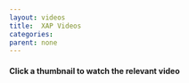 ```yaml
---
layout: videos
title:  XAP Videos 
categories:
parent: none
---
```


#### Click a thumbnail to watch the relevant video

<div id="player"></div>
<div id="videosDiv"></div>

<script src="/js/ekko-lightbox.js"></script>
<script>

  var mq = window.matchMedia( "(min-width: 1024px)" );
  function listVideos() {
  	var videosPerRow = 2; 
  	if (mq.matches) {
  		videosPerRow = 4; 
  	}
  	var playListURL = 'http://gdata.youtube.com/feeds/api/playlists/2n0rHgIKEuUIl4-Lfm3PsqEgk0N63E8Q?v=2&alt=json&callback=?';
  	var videoURL= 'http://www.youtube.com/watch?v=';
  	var embedURL= 'http://www.youtube.com/embed/';
  	$.getJSON(playListURL, function(data) {  		
  		$.each(data.feed.entry, function(i, item) {        
  			var feedTitle = item.title.$t;
  			var desc = item.media$group.media$description.$t;
  			var feedURL = item.link[1].href;
  			var fragments = feedURL.split("/");
  			var videoID = fragments[fragments.length - 2];
        	var thumb = "http://img.youtube.com/vi/"+ videoID +"/0.jpg";
  			var url = videoURL + videoID;						
	        var rowId = "videosRow" + Math.floor(i/videosPerRow);
	        if (i%videosPerRow == 0) {
	          var rowHtml = '<div class="row" id="' + rowId + '"></div>';        
	          $("#videosDiv").append(rowHtml);  
	          $("#videosDiv").append('</br>');  

	        }
	        var vid = null; 
	        if (mq.matches) {
	        	vid = '<a href="' + url + '" data-toggle="lightbox" data-width="853" data-height="480" data-' + 
	            'gallery="youtubevideos" class="col-sm-3 col-md-3 col-xs-6"><img src="'+ thumb + '" class="img-responsive img-rounded">' +  
	            feedTitle  +'</a>';
	        	$("#" + rowId).append(vid);  			
	        } else {
	        	vid = '<div class="col-xs-6"><iframe src="' + embedURL + videoID + '" frameborder="0" width="80%"></iframe></br>'+feedTitle +'</div>';
	        	$("#" + rowId).append(vid);  			
	        }
  		});
    });
  }

  listVideos();

  
  if (mq.matches) {
    $(document).delegate('*[data-toggle="lightbox"]', 'click', function(event) {
      event.preventDefault();
      return $(this).ekkoLightbox();
    });
  }

</script>


